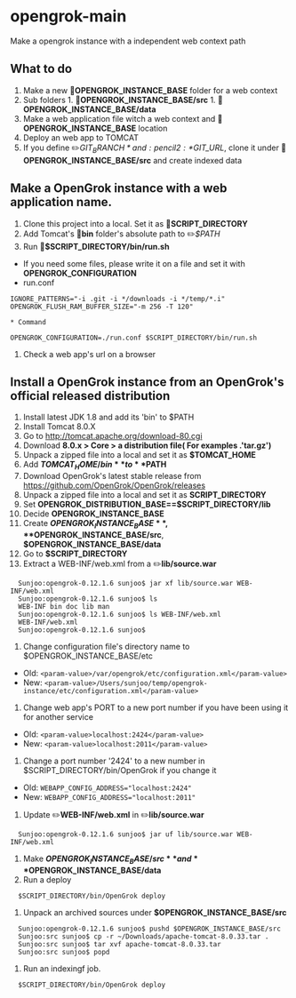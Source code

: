 # opengrok-main
Make a opengrok instance with a independent web context path 

## What to do
1. Make a new :open_file_folder:**OPENGROK_INSTANCE_BASE** folder for a web context
  1. Sub folders
    1. :open_file_folder:**OPENGROK_INSTANCE_BASE/src**
    1. :open_file_folder:**OPENGROK_INSTANCE_BASE/data**    
1. Make a web application file witch a web context and :open_file_folder:**OPENGROK_INSTANCE_BASE** location
1. Deploy an web app to TOMCAT
1. If you define :pencil2:*$GIT_BRANCH* and :pencil2:*$GIT_URL*, clone it under :open_file_folder:**OPENGROK_INSTANCE_BASE/src** and create indexed data

## Make a OpenGrok instance with a web application name.
1. Clone this project into a local. Set it as :open_file_folder:**SCRIPT_DIRECTORY**
1. Add Tomcat's :open_file_folder:**bin** folder's absolute path to :pencil2:*$PATH*
1. Run :pencil:**$SCRIPT_DIRECTORY/bin/run.sh**
  * If you need some files, please write it on a file and set it with **OPENGROK_CONFIGURATION**
  * run.conf
  ```shell
  IGNORE_PATTERNS="-i .git -i */downloads -i */temp/*.i"
  OPENGROK_FLUSH_RAM_BUFFER_SIZE="-m 256 -T 120"
  ```
    * Command
  ```shell
  OPENGROK_CONFIGURATION=./run.conf $SCRIPT_DIRECTORY/bin/run.sh
  ```
1. Check a web app's url on a browser

## Install a OpenGrok instance from an OpenGrok's official released distribution
1. Install latest JDK 1.8 and add its 'bin' to $PATH
1. Install Tomcat 8.0.X 
  1. Go to http://tomcat.apache.org/download-80.cgi
  1. Download **8.0.x > Core > a distribution file( For examples .'tar.gz')**
  1. Unpack a zipped file into a local and set it as **$TOMCAT_HOME**
  1. Add **$TOMCAT_HOME/bin** to **$PATH**
1. Download OpenGrok's latest stable release from https://github.com/OpenGrok/OpenGrok/releases
1. Unpack a zipped file into a local and set it as **SCRIPT_DIRECTORY**
1. Set **OPENGROK_DISTRIBUTION_BASE==$SCRIPT_DIRECTORY/lib**
1. Decide **OPENGROK_INSTANCE_BASE**
1. Create **$OPENGROK_INSTANCE_BASE**, **$OPENGROK_INSTANCE_BASE/src**, **$OPENGROK_INSTANCE_BASE/data**
1. Go to **$SCRIPT_DIRECTORY**
1. Extract a WEB-INF/web.xml from a :pencil2:**lib/source.war**
  ```
    Sunjoo:opengrok-0.12.1.6 sunjoo$ jar xf lib/source.war WEB-INF/web.xml
    Sunjoo:opengrok-0.12.1.6 sunjoo$ ls
    WEB-INF	bin	doc	lib	man
    Sunjoo:opengrok-0.12.1.6 sunjoo$ ls WEB-INF/web.xml
    WEB-INF/web.xml
    Sunjoo:opengrok-0.12.1.6 sunjoo$
  ```
1. Change configuration file's directory name to $OPENGROK_INSTANCE_BASE/etc
  * Old: ```<param-value>/var/opengrok/etc/configuration.xml</param-value>```
  * New: ```<param-value>/Users/sunjoo/temp/opengrok-instance/etc/configuration.xml</param-value>```
1. Change web app's PORT to a new port number if you have been using it for another service
  * Old: ```<param-value>localhost:2424</param-value>```
  * New: ```<param-value>localhost:2011</param-value>```
1. Change a port number '2424' to a new number in $SCRIPT_DIRECTORY/bin/OpenGrok if you change it
  * Old: ```WEBAPP_CONFIG_ADDRESS="localhost:2424"```
  * New: ```WEBAPP_CONFIG_ADDRESS="localhost:2011"```
1. Update :pencil2:**WEB-INF/web.xml** in :pencil2:**lib/source.war**
  ```
    Sunjoo:opengrok-0.12.1.6 sunjoo$ jar uf lib/source.war WEB-INF/web.xml
  ```
1. Make **$OPENGROK_INSTANCE_BASE/src** and **$OPENGROK_INSTANCE_BASE/data**
1. Run a deploy 
  ```
    $SCRIPT_DIRECTORY/bin/OpenGrok deploy
  ```
1. Unpack an archived sources under **$OPENGROK_INSTANCE_BASE/src**
  ```
    Sunjoo:opengrok-0.12.1.6 sunjoo$ pushd $OPENGROK_INSTANCE_BASE/src
    Sunjoo:src sunjoo$ cp -r ~/Downloads/apache-tomcat-8.0.33.tar .
    Sunjoo:src sunjoo$ tar xvf apache-tomcat-8.0.33.tar
    Sunjoo:src sunjoo$ popd
  ```
1. Run an indexingf job.
  ```
    $SCRIPT_DIRECTORY/bin/OpenGrok deploy
  ```
